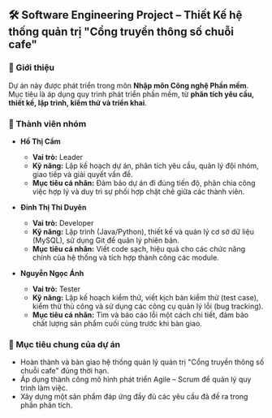 
## 🛠️ Software Engineering Project – Thiết Kế hệ thống quản trị "Cổng truyền thông số chuỗi cafe"
### 📌 Giới thiệu
Dự án này được phát triển trong môn **Nhập môn Công nghệ Phần mềm**.
Mục tiêu là áp dụng quy trình phát triển phần mềm, từ **phân tích yêu cầu, thiết kế, lập trình, kiểm thử và triển khai**.

### 👥 Thành viên nhóm
* **Hồ Thị Cẩm**
    * **Vai trò:** Leader
    * **Kỹ năng:** Lập kế hoạch dự án, phân tích yêu cầu, quản lý đội nhóm, giao tiếp và giải quyết vấn đề.
    * **Mục tiêu cá nhân:** Đảm bảo dự án đi đúng tiến độ, phân chia công việc hợp lý và duy trì sự phối hợp chặt chẽ giữa các thành viên.

* **Đinh Thị Thi Duyên**
    * **Vai trò:** Developer
    * **Kỹ năng:** Lập trình (Java/Python), thiết kế và quản lý cơ sở dữ liệu (MySQL), sử dụng Git để quản lý phiên bản.
    * **Mục tiêu cá nhân:** Viết code sạch, hiệu quả cho các chức năng chính của hệ thống và tích hợp thành công các module.

* **Nguyễn Ngọc Ánh**
    * **Vai trò:** Tester
    * **Kỹ năng:** Lập kế hoạch kiểm thử, viết kịch bản kiểm thử (test case), kiểm thử thủ công và sử dụng các công cụ quản lý lỗi (bug tracking).
    * **Mục tiêu cá nhân:** Tìm và báo cáo lỗi một cách chi tiết, đảm bảo chất lượng sản phẩm cuối cùng trước khi bàn giao.

### 🎯 Mục tiêu chung của dự án
* Hoàn thành và bàn giao hệ thống quản lý  quản trị "Cổng truyền thông số chuỗi cafe" đúng thời hạn.
* Áp dụng thành công mô hình phát triển Agile – Scrum để quản lý quy trình làm việc.
* Xây dựng một sản phẩm đáp ứng đầy đủ các yêu cầu đã đề ra trong phần phân tích.
